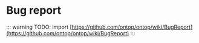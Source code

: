 # Bug report

::: warning
TODO: import [https://github.com/ontop/ontop/wiki/BugReport](https://github.com/ontop/ontop/wiki/BugReport)
:::